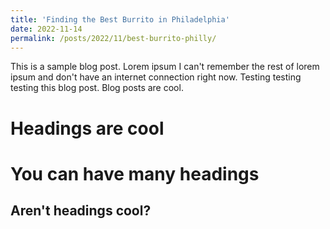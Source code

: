 ```yaml
---
title: 'Finding the Best Burrito in Philadelphia'
date: 2022-11-14
permalink: /posts/2022/11/best-burrito-philly/
---
```


This is a sample blog post. Lorem ipsum I can't remember the rest of lorem ipsum and don't have an internet connection right now. Testing testing testing this blog post. Blog posts are cool.

Headings are cool
======

You can have many headings
======

Aren't headings cool?
------